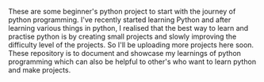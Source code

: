 These are some beginner's python project to start with the journey of python programming. I've recently started learning Python and after learning various things in python, I realised that the best way to learn and practise python is by creating small projects and slowly improving the difficulty level of the projects.
So I'll be uploading more projects here soon. These repository is to document and showcase my learnings of python programming which can also be helpful to other's who want to learn python and make projects.
